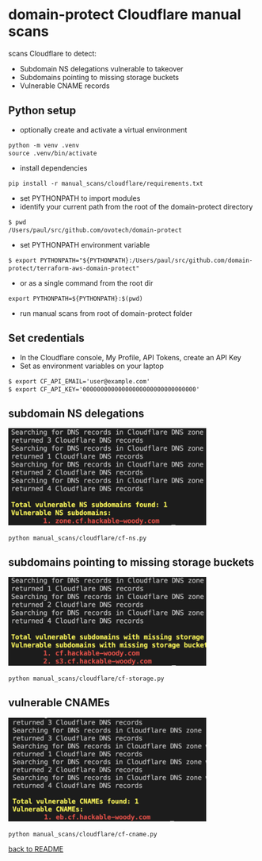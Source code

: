 # domain-protect Cloudflare manual scans
scans Cloudflare to detect:
* Subdomain NS delegations vulnerable to takeover
* Subdomains pointing to missing storage buckets
* Vulnerable CNAME records

## Python setup
* optionally create and activate a virtual environment
```
python -m venv .venv
source .venv/bin/activate
```
* install dependencies
```
pip install -r manual_scans/cloudflare/requirements.txt
```
* set PYTHONPATH to import modules
* identify your current path from the root of the domain-protect directory
```
$ pwd
/Users/paul/src/github.com/ovotech/domain-protect
```
* set PYTHONPATH environment variable
```
$ export PYTHONPATH="${PYTHONPATH}:/Users/paul/src/github.com/domain-protect/terraform-aws-domain-protect"
```
* or as a single command from the root dir
```
export PYTHONPATH=${PYTHONPATH}:$(pwd)
```
* run manual scans from root of domain-protect folder

## Set credentials
* In the Cloudflare console, My Profile, API Tokens, create an API Key
* Set as environment variables on your laptop
```
$ export CF_API_EMAIL='user@example.com'
$ export CF_API_KEY='00000000000000000000000000000000'
```

## subdomain NS delegations
<img src="../../docs/assets/images/cf/cf-ns.png" width="400">

```
python manual_scans/cloudflare/cf-ns.py
```

## subdomains pointing to missing storage buckets
<img src="../../docs/assets/images/cf/cf-storage.png" width="400">

```
python manual_scans/cloudflare/cf-storage.py
```

## vulnerable CNAMEs
<img src="../../docs/assets/images/cf/cf-cname.png" width="400">

```
python manual_scans/cloudflare/cf-cname.py
```

[back to README](../../README.md)

